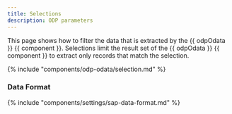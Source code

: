 ```yaml
---
title: Selections
description: ODP parameters
---
```


This page shows how to filter the data that is extracted by the {{ odpOdata }} {{ component }}.
Selections limit the result set of the {{ odpOdata }} {{ component }} to extract only records that match the selection.

{% include "components/odp-odata/selection.md"  %}

### Data Format

{% include "components/settings/sap-data-format.md"  %}
